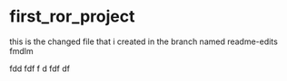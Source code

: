 # first_ror_project
this is the changed file that i created in the branch named readme-edits 
fmdlm

fdd
fdf
f
d
fdf
df
